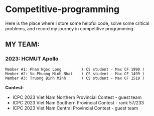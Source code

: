 # **Competitive-programming**
Here is the place where I store some helpful code, solve some critical problems, and record my journey in competitive programming.

## **MY TEAM:**
  ### 2023: HCMUT Apollo
    Member #1: Pham Ngoc Long         ( CS student - Max CF 1990 )
    Member #2: Vo Phuong Minh Nhat    ( CS student - Max CF 1499 )
    Member #3: Truong Binh Minh       ( CS student - Max CF 1519 )
  **Contest:** <br/>
   -  ICPC 2023 Viet Nam Northern Provincial Contest - guest team  </br>
   -  ICPC 2023 Viet Nam Southern Provincial Contest - rank 57/233 </br>
   -  ICPC 2023 Viet Nam Central Provincial Contest - guest team </br>
